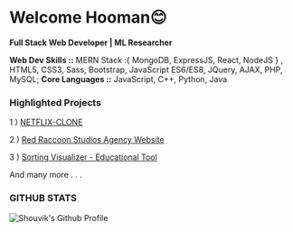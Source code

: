 <h1>Welcome Hooman😊</h1>

<p><b>Full Stack Web Developer | ML Researcher</b></p>

<b>Web Dev Skills ::</b> MERN Stack :{ MongoDB, ExpressJS, React, NodeJS } , HTML5, CSS3, Sass, Bootstrap, JavaScript ES6/ES8, JQuery, AJAX, PHP, MySQL;
<b>Core Languages ::</b> JavaScript, C++, Python, Java

<h3>Highlighted Projects</h3> 
<p> 1 ) <a href="https://netflix-clone-c4719.web.app/"> NETFLIX-CLONE</a> </p>
<p> 2 ) <a href="https://theredraccoonstudios.com/"> Red Raccoon Studios Agency Website</a> </p>
<p> 3 ) <a href="https://techieshouvik.github.io/Sorting-Visualizer/"> Sorting Visualizer - Educational Tool</a> </p>
<p> And many more . . .</p>

<h3>GITHUB STATS</h3>
<img alt="Shouvik's Github Profile" src="https://github-readme-stats.vercel.app/api?username=techieshouvik&theme=merko">

